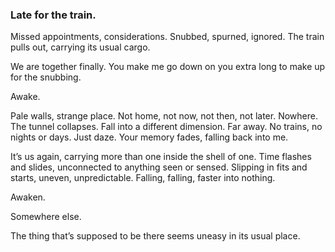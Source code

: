 ### Late for the train.

Missed appointments, considerations. Snubbed, spurned, ignored. The train pulls out, carrying its usual cargo.

We are together finally. You make me go down on you extra long to make up for the snubbing. 

Awake. 

Pale walls, strange place. Not home, not now, not then, not later. Nowhere. The tunnel collapses. Fall into a different dimension. Far away. No trains, no nights or days. Just daze. Your memory fades, falling back into me. 

It’s us again, carrying more than one inside the shell of one. Time flashes and slides, unconnected to anything seen or sensed. Slipping in fits and starts, uneven, unpredictable. Falling, falling, faster into nothing. 

Awaken.

Somewhere else. 

The thing that’s supposed to be there seems uneasy in its usual place.
